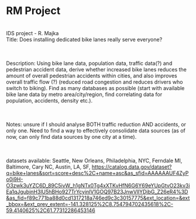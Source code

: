 # RM Project
<br> IDS project - R. Majka
<br> Title: Does installing dedicated bike lanes really serve everyone?

<br><br> Description: Using bike lane data, population data, traffic data(?) and pedestrian accident data, derive whether increased bike lanes reduces the amount of overall pedestrian accidents within cities, and also improves overall traffic flow (?) (reduced road congestion and reduces drivers who switch to biking). Find as many databases as possible (start with available bike lane data by metro area/city/region, find correlating data for population, accidents, density etc.).

<br><br>Notes: unsure if I should analyse BOTH traffic reduction AND accidents, or only one. Need to find a way to effectively consolidate data sources (as of now, can only find data sources by one city at a time).

<br><br>datasets available: Seattle, New Orleans, Philadelphia, NYC, Ferndale MI, Baltimore, Cary NC, Austin, LA, SF, 
https://catalog.data.gov/dataset?q=bike+lanes&sort=score+desc%2C+name+asc&as_sfid=AAAAAAUF4ZyPo0j9H-O3zwk3uYZC6D_89C5ivW_h1gNTx0Tg4xXTKvHfN6G6Y69eYUpGtvO23kv3iEa1qJgubjnH3lU5hBHo927TrYcyinlV1GOQ97B23JnwVllYDjbG_Z26eR4%3D&as_fid=f89c771ba88d0cd1317218a746ed9c3c30157775&ext_location=&ext_bbox=&ext_prev_extent=-141.328125%2C8.754794702435618%2C-59.4140625%2C61.77312286453146

